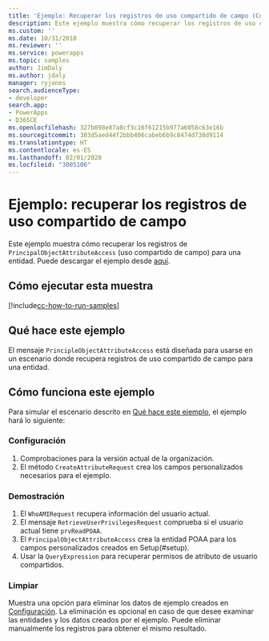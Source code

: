 ```yaml
---
title: 'Ejemplo: Recuperar los registros de uso compartido de campo (Common Data Service) | Microsoft Docs'
description: Este ejemplo muestra cómo recuperar los registros de uso compartido de campo para una entidad.
ms.custom: ''
ms.date: 10/31/2018
ms.reviewer: ''
ms.service: powerapps
ms.topic: samples
author: JimDaly
ms.author: jdaly
manager: ryjones
search.audienceType:
- developer
search.app:
- PowerApps
- D365CE
ms.openlocfilehash: 327b098e87a8cf3c16f61215b977a6058c63e16b
ms.sourcegitcommit: 303d5aed44f2bbb406cabeb6b9c8474d738d9114
ms.translationtype: HT
ms.contentlocale: es-ES
ms.lasthandoff: 02/01/2020
ms.locfileid: "3005106"
---
```

# <a name="sample-retrieve-field-sharing-records"></a>Ejemplo: recuperar los registros de uso compartido de campo

<!-- https://docs.microsoft.com/dynamics365/customer-engagement/developer/sample-retrieve-field-sharing-records -->

Este ejemplo muestra cómo recuperar los registros de `PrincipalObjectAttributeAccess` (uso compartido de campo) para una entidad. Puede descargar el ejemplo desde [aquí](https://github.com/Microsoft/PowerApps-Samples/tree/master/cds/orgsvc/C%23/RetrieveFieldSharing).

## <a name="how-to-run-this-sample"></a>Cómo ejecutar esta muestra

[!include[cc-how-to-run-samples](../../includes/cc-how-to-run-samples.md)]

## <a name="what-this-sample-does"></a>Qué hace este ejemplo

El mensaje `PrincipleObjectAttributeAccess` está diseñada para usarse en un escenario donde recupera registros de uso compartido de campo para una entidad.

## <a name="how-this-sample-works"></a>Cómo funciona este ejemplo

Para simular el escenario descrito en [Qué hace este ejemplo](#what-this-sample-does), el ejemplo hará lo siguiente:

### <a name="setup"></a>Configuración

1. Comprobaciones para la versión actual de la organización.
2. El método `CreateAttributeRequest` crea los campos personalizados necesarios para el ejemplo.

### <a name="demonstrate"></a>Demostración

1. El `WhoAMIRequest` recupera información del usuario actual.
2. El mensaje `RetrieveUserPrivilegesRequest` comprueba si el usuario actual tiene `prvReadPOAA`.
3. El `PrincipalObjectAttributeAccess` crea la entidad POAA para los campos personalizados creados en Setup(#setup).
4. Usar la `QueryExpression` para recuperar permisos de atributo de usuario compartidos.

### <a name="clean-up"></a>Limpiar

Muestra una opción para eliminar los datos de ejemplo creados en [Configuración](#setup). La eliminación es opcional en caso de que desee examinar las entidades y los datos creados por el ejemplo. Puede eliminar manualmente los registros para obtener el mismo resultado.
